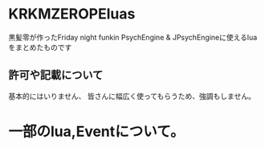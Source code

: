 # KRKMZEROPEluas
黒髪零が作ったFriday night funkin PsychEngine &amp; JPsychEngineに使えるluaをまとめたものです


## 許可や記載について
基本的にはいりません、
皆さんに幅広く使ってもらうため、強調もしません。

# 一部のlua,Eventについて。
